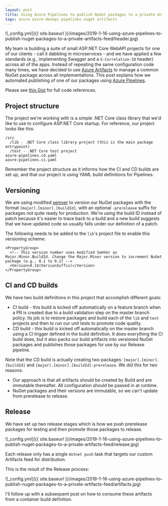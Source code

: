 ```yaml
---
layout: post
title: Using Azure Pipelines to publish NuGet packages to a private Arifacts feed
tags: azure azure-devops pipelines nuget artifacts
---
```


![_config.yml]({{ site.baseurl }}/images/2019-1-16-using-azure-pipelines-to-publish-nuget-packages-to-a-private-artifacts-feed/header.jpg)

My team is building a suite of small ASP.NET Core WebAPI projects for one of our clients - call it dabbling in microservices - and we have applied a few standards (e.g., implementing Swagger and a `X-Correlation-ID` header) across all of the apps. Instead of repeating the same configuration code many times, we have decided to use [Azure Artifacts](https://azure.microsoft.com/en-us/services/devops/artifacts/) to manage a common NuGet package across all implementations. This post explains how we automated publishing of one of our packages using [Azure Pipelines](https://azure.microsoft.com/en-us/services/devops/pipelines/).

<!--more-->

Please see [this Gist](https://gist.github.com/brbarnett/f7f4788f13d9a70bdd6ef997180a7c1e) for full code references.

## Project structure
The project we're working with is a simple .NET Core class library that we'd like to use to configure ASP.NET Core startup. For reference, our project looks like this:

```
/src
  /lib - .NET Core class library project (this is the main package entrypoint)
  /test - .NET Core test project
azure-pipelines.cd.yaml
azure-pipelines.ci.yaml
```

Remember the project structure as it informs how the CI and CD builds are set up, and that our project is using YAML build definitions for Pipelines.

## Versioning
We are using modified [semver](https://semver.org/) to version our NuGet packages with the format `[major].[minor].[buildId]`, with an optional `-prerelease` suffix for packages not quite ready for production. We're using the build ID instead of patch because it's easier to trace back to a build and a new build suggests that we have updated code so usually falls under our definition of a patch. 

The following needs to be added to the `lib`'s project file to enable this versioning scheme:

```
<PropertyGroup>
  <!-- This version number uses modified SemVer as Major.Minor.BuildId. Change the Major.Minor version to increment NuGet package (e.g., 0.1 to 0.2) -->
  <Version>0.1$(VersionSuffix)</Version>
</PropertyGroup>
```

## CI and CD builds
We have two build definitions in this project that accomplish different goals:

- CI build - this build is kicked off automatically on a feature branch when a PR is created due to a build validation step on the master branch policy. Its job is to restore packages and build each of the `lib` and `test` projects and then to run our unit tests to promote code quality.
- CD build - this build is kicked off automatically on the master branch using a CI trigger defined in the build definition. It does everything the CI build does, but it also packs our build artifacts into versioned NuGet packages and publishes those packages for use by our Release pipeline.

Note that the CD build is actually creating two packages: `[major].[minor].[buildId]` and `[major].[minor].[buildId]-prerelease`. We did this for two reasons:

- Our approach is that all artifacts should be created by Build and are immutable thereafter. All configuration should be passed in at runtime.
- NuGet packages and their versions are immutable, so we can't update from prerelease to release.

## Release
We have set up two release stages which is how we push prerelease packages for testing and then promote those packages to release.

![_config.yml]({{ site.baseurl }}/images/2019-1-16-using-azure-pipelines-to-publish-nuget-packages-to-a-private-artifacts-feed/release.jpg)

Each release only has a single `dotnet push` task that targets our custom Artifacts feed for distribution.

This is the result of the Release process:

![_config.yml]({{ site.baseurl }}/images/2019-1-16-using-azure-pipelines-to-publish-nuget-packages-to-a-private-artifacts-feed/artifacts.jpg)

I'll follow up with a subsequent post on how to consume these artifacts from a container build definition.